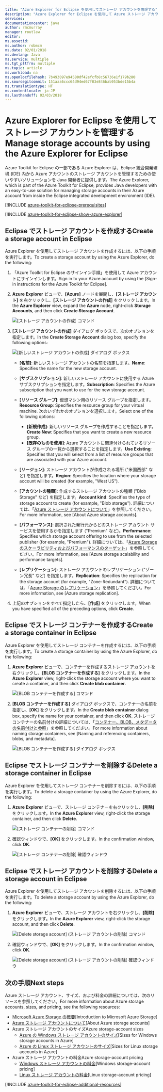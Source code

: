 ```yaml
---
title: "Azure Explorer for Eclipse を使用してストレージ アカウントを管理する"
description: "Azure Explorer for Eclipse を使用して Azure ストレージ アカウントを管理する方法について説明します。"
services: 
documentationcenter: java
author: rmcmurray
manager: routlaw
editor: 
ms.assetid: 
ms.author: robmcm
ms.date: 02/01/2018
ms.devlang: Java
ms.service: multiple
ms.tgt_pltfrm: multiple
ms.topic: article
ms.workload: na
ms.openlocfilehash: 7b493097e94580df42efcfb8c56736e1f179b280
ms.sourcegitcommit: 151aaa6ccc64d94ed67f03e846bab953bde15b4a
ms.translationtype: HT
ms.contentlocale: ja-JP
ms.lasthandoff: 02/03/2018
---
```

# <a name="manage-storage-accounts-by-using-the-azure-explorer-for-eclipse"></a><span data-ttu-id="ee058-103">Azure Explorer for Eclipse を使用してストレージ アカウントを管理する</span><span class="sxs-lookup"><span data-stu-id="ee058-103">Manage storage accounts by using the Azure Explorer for Eclipse</span></span>

<span data-ttu-id="ee058-104">Azure Toolkit for Eclipse の一部である Azure Explorer は、Eclipse 統合開発環境 (IDE) 内から Azure アカウントのストレージ アカウントを管理するための使いやすいソリューションを Java 開発者に提供します。</span><span class="sxs-lookup"><span data-stu-id="ee058-104">The Azure Explorer, which is part of the Azure Toolkit for Eclipse, provides Java developers with an easy-to-use solution for managing storage accounts in their Azure account from inside the Eclipse integrated development environment (IDE).</span></span>

[!INCLUDE [azure-toolkit-for-eclipse-prerequisites](../includes/azure-toolkit-for-eclipse-prerequisites.md)]

[!INCLUDE [azure-toolkit-for-eclipse-show-azure-explorer](../includes/azure-toolkit-for-eclipse-show-azure-explorer.md)]

## <a name="create-a-storage-account-in-eclipse"></a><span data-ttu-id="ee058-105">Eclipse でストレージ アカウントを作成する</span><span class="sxs-lookup"><span data-stu-id="ee058-105">Create a storage account in Eclipse</span></span>

<span data-ttu-id="ee058-106">Azure Explorer を使用してストレージ アカウントを作成するには、以下の手順を実行します。</span><span class="sxs-lookup"><span data-stu-id="ee058-106">To create a storage account by using the Azure Explorer, do the following:</span></span>

1. <span data-ttu-id="ee058-107">「Azure Toolkit for Eclipse のサインイン手順」を使用して Azure アカウントにサインインします。</span><span class="sxs-lookup"><span data-stu-id="ee058-107">Sign in to your Azure account by using the [Sign-in instructions for the Azure Toolkit for Eclipse].</span></span>

1. <span data-ttu-id="ee058-108">**Azure Explorer** ビューで、**[Azure]** ノードを展開し、**[ストレージ アカウント]** を右クリックし、**[ストレージ アカウントの作成]** をクリックします。</span><span class="sxs-lookup"><span data-stu-id="ee058-108">In the **Azure Explorer** view, expand the **Azure** node, right-click **Storage Accounts**, and then click **Create Storage Account**.</span></span>

   ![[ストレージ アカウントの作成] コマンド][CS01]

1. <span data-ttu-id="ee058-110">**[ストレージ アカウントの作成]** ダイアログ ボックスで、次のオプションを指定します。</span><span class="sxs-lookup"><span data-stu-id="ee058-110">In the **Create Storage Account** dialog box, specify the following options:</span></span>

   ![[新しいストレージ アカウントの作成] ダイアログ ボックス][CS02]

   * <span data-ttu-id="ee058-112">**[名前]**: 新しいストレージ アカウントの名前を指定します。</span><span class="sxs-lookup"><span data-stu-id="ee058-112">**Name**: Specifies the name for the new storage account.</span></span>

   * <span data-ttu-id="ee058-113">**[サブスクリプション]**: 新しいストレージ アカウントに使用する Azure サブスクリプションを指定します。</span><span class="sxs-lookup"><span data-stu-id="ee058-113">**Subscription**: Specifies the Azure subscription that you want to use for the new storage account.</span></span>

   * <span data-ttu-id="ee058-114">**[リソース グループ]**: 仮想マシン用のリソース グループを指定します。</span><span class="sxs-lookup"><span data-stu-id="ee058-114">**Resource Group**: Specifies the resource group for your virtual machine.</span></span> <span data-ttu-id="ee058-115">次のいずれかのオプションを選択します。</span><span class="sxs-lookup"><span data-stu-id="ee058-115">Select one of the following options:</span></span>
      * <span data-ttu-id="ee058-116">**[新規作成]**: 新しいリソース グループを作成することを指定します。</span><span class="sxs-lookup"><span data-stu-id="ee058-116">**Create New**: Specifies that you want to create a new resource group.</span></span>
      * <span data-ttu-id="ee058-117">**[既存のものを使用]**: Azure アカウントに関連付けられているリソース グループの一覧から選択することを指定します。</span><span class="sxs-lookup"><span data-stu-id="ee058-117">**Use Existing**: Specifies that you will select from a list of resource groups that are associated with your Azure account.</span></span>

   * <span data-ttu-id="ee058-118">**[リージョン]**: ストレージ アカウントが作成される場所 ("米国西部" など) を指定します。</span><span class="sxs-lookup"><span data-stu-id="ee058-118">**Region**: Specifies the location where your storage account will be created (for example, "West US").</span></span>

   * <span data-ttu-id="ee058-119">**[アカウントの種類]**: 作成するストレージ アカウントの種類 ("Blob Storage" など) を指定します。</span><span class="sxs-lookup"><span data-stu-id="ee058-119">**Account kind**: Specifies the type of storage account to create (for example, "Blob storage").</span></span> <span data-ttu-id="ee058-120">詳細については、「[Azure ストレージ アカウントについて]」を参照してください。</span><span class="sxs-lookup"><span data-stu-id="ee058-120">For more information, see [About Azure storage accounts].</span></span>

   * <span data-ttu-id="ee058-121">**[パフォーマンス]**: 選択された発行元からどのストレージ アカウント サービスを使用するかを指定します ("Premium" など)。</span><span class="sxs-lookup"><span data-stu-id="ee058-121">**Performance**: Specifies which storage account offering to use from the selected publisher (for example, "Premium").</span></span> <span data-ttu-id="ee058-122">詳細については、「[Azure Storage のスケーラビリティおよびパフォーマンスのターゲット]」を参照してください。</span><span class="sxs-lookup"><span data-stu-id="ee058-122">For more information, see [Azure storage scalability and performance targets].</span></span>

   * <span data-ttu-id="ee058-123">**[レプリケーション]**: ストレージ アカウントのレプリケーション ("ゾーン冗長" など) を指定します。</span><span class="sxs-lookup"><span data-stu-id="ee058-123">**Replication**: Specifies the replication for the storage account (for example, "Zone-Redundant").</span></span> <span data-ttu-id="ee058-124">詳細については、「[Azure Storage のレプリケーション]」を参照してください。</span><span class="sxs-lookup"><span data-stu-id="ee058-124">For more information, see [Azure storage replication].</span></span>

1. <span data-ttu-id="ee058-125">上記のオプションをすべて指定したら、**[作成]** をクリックします。</span><span class="sxs-lookup"><span data-stu-id="ee058-125">When you have specified all of the preceding options, click **Create**.</span></span>

## <a name="create-a-storage-container-in-eclipse"></a><span data-ttu-id="ee058-126">Eclipse でストレージ コンテナーを作成する</span><span class="sxs-lookup"><span data-stu-id="ee058-126">Create a storage container in Eclipse</span></span>

<span data-ttu-id="ee058-127">Azure Explorer を使用してストレージ コンテナーを作成するには、以下の手順を実行します。</span><span class="sxs-lookup"><span data-stu-id="ee058-127">To create a storage container by using the Azure Explorer, do the following:</span></span>

1. <span data-ttu-id="ee058-128">**Azure Explorer** ビューで、コンテナーを作成するストレージ アカウントを右クリックし、**[BLOB コンテナーを作成する]** をクリックします。</span><span class="sxs-lookup"><span data-stu-id="ee058-128">In the **Azure Explorer** view, right-click the storage account where you want to create a container, and then click **Create blob container**.</span></span>

   ![[BLOB コンテナーを作成する] コマンド][CC01]

1. <span data-ttu-id="ee058-130">**[BLOB コンテナーを作成する]** ダイアログ ボックスで、コンテナーの名前を指定し、**[OK]** をクリックします。</span><span class="sxs-lookup"><span data-stu-id="ee058-130">In the **Create blob container** dialog box, specify the name for your container, and then click **OK**.</span></span> <span data-ttu-id="ee058-131">ストレージ コンテナーの名前付けの詳細については、「[コンテナー、BLOB、メタデータの名前付けと参照]」を参照してください。</span><span class="sxs-lookup"><span data-stu-id="ee058-131">For more information about naming storage containers, see [Naming and referencing containers, blobs, and metadata].</span></span>

   ![[BLOB コンテナーを作成する] ダイアログ ボックス][CC02]

## <a name="delete-a-storage-container-in-eclipse"></a><span data-ttu-id="ee058-133">Eclipse でストレージ コンテナーを削除する</span><span class="sxs-lookup"><span data-stu-id="ee058-133">Delete a storage container in Eclipse</span></span>

<span data-ttu-id="ee058-134">Azure Explorer を使用してストレージ コンテナーを削除するには、以下の手順を実行します。</span><span class="sxs-lookup"><span data-stu-id="ee058-134">To delete a storage container by using the Azure Explorer, do the following:</span></span>

1. <span data-ttu-id="ee058-135">**Azure Explorer** ビューで、ストレージ コンテナーを右クリックし、**[削除]** をクリックします。</span><span class="sxs-lookup"><span data-stu-id="ee058-135">In the **Azure Explorer** view, right-click the storage container, and then click **Delete**.</span></span>

   ![[ストレージ コンテナーの削除] コマンド][DC01]

1. <span data-ttu-id="ee058-137">確認ウィンドウで、**[OK]** をクリックします。</span><span class="sxs-lookup"><span data-stu-id="ee058-137">In the confirmation window, click **OK**.</span></span>

   ![[ストレージ コンテナーの削除] 確認ウィンドウ][DC02]

## <a name="delete-a-storage-account-in-eclipse"></a><span data-ttu-id="ee058-139">Eclipse でストレージ アカウントを削除する</span><span class="sxs-lookup"><span data-stu-id="ee058-139">Delete a storage account in Eclipse</span></span>

<span data-ttu-id="ee058-140">Azure Explorer を使用してストレージ アカウントを削除するには、以下の手順を実行します。</span><span class="sxs-lookup"><span data-stu-id="ee058-140">To delete a storage account by using the Azure Explorer, do the following:</span></span>

1. <span data-ttu-id="ee058-141">**Azure Explorer** ビューで、ストレージ アカウントを右クリックし、**[削除]** をクリックします。</span><span class="sxs-lookup"><span data-stu-id="ee058-141">In the **Azure Explorer** view, right-click the storage account, and then click **Delete**.</span></span>

   ![[Delete storage account] (ストレージ アカウントの削除) コマンド][DS01]

1. <span data-ttu-id="ee058-143">確認ウィンドウで、**[OK]** をクリックします。</span><span class="sxs-lookup"><span data-stu-id="ee058-143">In the confirmation window, click **OK**.</span></span>

   ![[Delete storage account] (ストレージ アカウントの削除) 確認ウィンドウ][DS02]

## <a name="next-steps"></a><span data-ttu-id="ee058-145">次の手順</span><span class="sxs-lookup"><span data-stu-id="ee058-145">Next steps</span></span>

<span data-ttu-id="ee058-146">Azure ストレージ アカウント、サイズ、および料金の詳細については、次のリソースを参照してください。</span><span class="sxs-lookup"><span data-stu-id="ee058-146">For more information about Azure storage accounts, sizes, and pricing, see the following resources:</span></span>

* <span data-ttu-id="ee058-147">[Microsoft Azure Storage の概要]</span><span class="sxs-lookup"><span data-stu-id="ee058-147">[Introduction to Microsoft Azure Storage]</span></span>
* <span data-ttu-id="ee058-148">[Azure ストレージ アカウントについて]</span><span class="sxs-lookup"><span data-stu-id="ee058-148">[About Azure storage accounts]</span></span>
* <span data-ttu-id="ee058-149">Azure ストレージ アカウントのサイズ</span><span class="sxs-lookup"><span data-stu-id="ee058-149">Azure storage-account sizes</span></span>
  * <span data-ttu-id="ee058-150">[Azure の Windows ストレージ アカウントのサイズ]</span><span class="sxs-lookup"><span data-stu-id="ee058-150">[Sizes for Windows storage accounts in Azure]</span></span>
  * <span data-ttu-id="ee058-151">[Azure の Linux ストレージ アカウントのサイズ]</span><span class="sxs-lookup"><span data-stu-id="ee058-151">[Sizes for Linux storage accounts in Azure]</span></span>
* <span data-ttu-id="ee058-152">Azure ストレージ アカウントの料金</span><span class="sxs-lookup"><span data-stu-id="ee058-152">Azure storage-account pricing</span></span>
  * <span data-ttu-id="ee058-153">[Windows ストレージ アカウントの料金]</span><span class="sxs-lookup"><span data-stu-id="ee058-153">[Windows storage-account pricing]</span></span>
  * <span data-ttu-id="ee058-154">[Linux ストレージ アカウントの料金]</span><span class="sxs-lookup"><span data-stu-id="ee058-154">[Linux storage-account pricing]</span></span>

[!INCLUDE [azure-toolkit-for-eclipse-additional-resources](../includes/azure-toolkit-for-eclipse-additional-resources.md)]

<!-- URL List -->

[Microsoft Azure Storage の概要]: /azure/storage/storage-introduction
[Azure ストレージ アカウントについて]: /azure/storage/storage-create-storage-account
[Azure Storage のレプリケーション]: /azure/storage/storage-redundancy
[Azure Storage のスケーラビリティおよびパフォーマンスのターゲット]: /azure/storage/storage-scalability-targets
[コンテナー、BLOB、メタデータの名前付けと参照]: http://go.microsoft.com/fwlink/?LinkId=255555

[Azure の Windows ストレージ アカウントのサイズ]: /azure/virtual-machines/virtual-machines-windows-sizes
[Azure の Linux ストレージ アカウントのサイズ]: /azure/virtual-machines/virtual-machines-linux-sizes
[Windows ストレージ アカウントの料金]: /pricing/details/virtual-machines/windows/
[Linux ストレージ アカウントの料金]: /pricing/details/virtual-machines/linux/

<!-- IMG List -->

[CS01]: media/azure-toolkit-for-eclipse-managing-storage-accounts-using-azure-explorer/CS01.png
[CS02]: media/azure-toolkit-for-eclipse-managing-storage-accounts-using-azure-explorer/CS02.png
[CC01]: media/azure-toolkit-for-eclipse-managing-storage-accounts-using-azure-explorer/CC01.png
[CC02]: media/azure-toolkit-for-eclipse-managing-storage-accounts-using-azure-explorer/CC02.png

[DS01]: media/azure-toolkit-for-eclipse-managing-storage-accounts-using-azure-explorer/DS01.png
[DS02]: media/azure-toolkit-for-eclipse-managing-storage-accounts-using-azure-explorer/DS02.png
[DC01]: media/azure-toolkit-for-eclipse-managing-storage-accounts-using-azure-explorer/DC01.png
[DC02]: media/azure-toolkit-for-eclipse-managing-storage-accounts-using-azure-explorer/DC02.png
